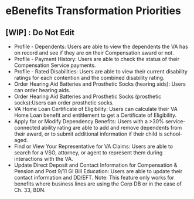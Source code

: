 # eBenefits Transformation Priorities

## [WIP] : Do Not Edit

- Profile - Dependents: Users are able to view the dependents the VA has on record and see if they are on their Compensation award or not. 
- Profile - Payment History: Users are able to check the status of their Compensation Service payments.
- Profile - Rated Disabilities: Users are able to view their current disability ratings for each contention and the combined disability rating. 
- Order Hearing Aid Batteries and Prosthetic Socks (hearing aids): Users can order hearing aids. 
- Order Hearing Aid Batteries and Prosthetic Socks (prosthetic socks):Users can order prosthetic socks. 
- VA Home Loan Certificate of Eligibility: Users can calculate their VA Home Loan benefit and entitlement to get a Certificate of Eligibility.
- Apply for or Modify Dependency Benefits: Users with a >30% service-connected ability rating are able to add and remove dependents from their award, or to submit additional information if their child is school-aged. 
- Find or View Your Representative for VA Claims: Users are able to search for a VSO, attorney, or agent to represent them during interactions with the VA.
- Update Direct Deposit and Contact Information for Compensation & Pension and Post 9/11 GI Bill Education: Users are able to update their contact information and DD/EFT. Note: This feature only works for benefits where business lines are using the Corp DB or in the case of Ch. 33, BDN. 


